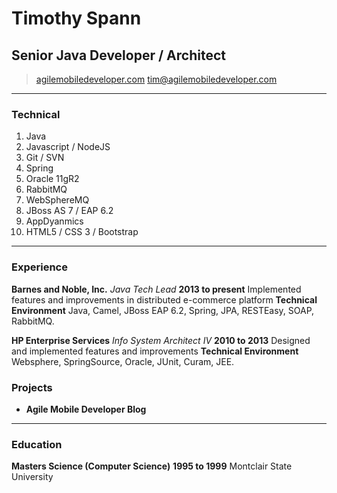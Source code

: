 # Timothy Spann
## Senior Java Developer / Architect

> [agilemobiledeveloper.com](http://www.agilemobiledeveloper.com)
> [tim@agilemobiledeveloper.com](mailto:tim@agilemobiledeveloper.com)

------

### Technical

1. Java
1. Javascript / NodeJS
1. Git / SVN
1. Spring
1. Oracle 11gR2
1. RabbitMQ
2. WebSphereMQ
3. JBoss AS 7 / EAP 6.2
4. AppDyanmics
5. HTML5 / CSS 3 / Bootstrap

------

### Experience

**Barnes and Noble, Inc.** *Java Tech Lead* __2013 to present__
	Implemented features and improvements in distributed e-commerce platform
	**Technical Environment** Java, Camel, JBoss EAP 6.2, Spring, JPA, RESTEasy, SOAP, RabbitMQ.

**HP Enterprise Services** *Info System Architect IV* __2010 to 2013__
	Designed and implemented features and improvements 
	**Technical Environment** Websphere, SpringSource, Oracle, JUnit, Curam, JEE.


### Projects

* **Agile Mobile Developer Blog**


------

### Education

**Masters Science (Computer Science)** __1995 to 1999__
	Montclair State University
